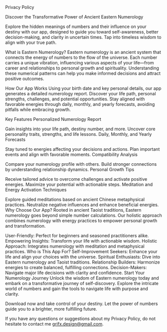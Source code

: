 Privacy Policy

Discover the Transformative Power of Ancient Eastern Numerology

Explore the hidden meanings of numbers and their influence on your destiny with our app, designed to guide you toward self-awareness, better decision-making, and clarity in uncertain times. Tap into timeless wisdom to align with your true path.

What is Eastern Numerology?
Eastern numerology is an ancient system that connects the energy of numbers to the flow of the universe. Each number carries a unique vibration, influencing various aspects of your life—from career and relationships to personal growth and spirituality. Understanding these numerical patterns can help you make informed decisions and attract positive outcomes.

How Our App Works
Using your birth date and key personal details, our app generates a detailed numerology report. Discover your life path, personal strengths, challenges, and potential opportunities. Stay aligned with favorable energies through daily, monthly, and yearly forecasts, avoiding pitfalls while embracing growth.

Key Features
Personalized Numerology Report

Gain insights into your life path, destiny number, and more.
Uncover core personality traits, strengths, and life lessons.
Daily, Monthly, and Yearly Forecasts

Stay tuned to energies affecting your decisions and actions.
Plan important events and align with favorable moments.
Compatibility Analysis

Compare your numerology profile with others.
Build stronger connections by understanding relationship dynamics.
Personal Growth Tips

Receive tailored advice to overcome challenges and activate positive energies.
Maximize your potential with actionable steps.
Meditation and Energy Activation Techniques

Explore guided meditations based on ancient Chinese metaphysical practices.
Neutralize negative influences and enhance beneficial energies.
Why Choose Our App?
Rooted in ancient Taoist traditions, Eastern numerology goes beyond simple number calculations. Our holistic approach combines numerology with energy practices to empower personal growth and transformation.

User-Friendly: Perfect for beginners and seasoned practitioners alike.
Empowering Insights: Transform your life with actionable wisdom.
Holistic Approach: Integrates numerology with meditation and metaphysical practices.
Who is This App For?
Self-Improvement Seekers: Enhance your life and align your choices with the universe.
Spiritual Enthusiasts: Dive into Eastern numerology and Taoist traditions.
Relationship Builders: Harmonize energies to create balanced, fulfilling connections.
Decision-Makers: Navigate major life decisions with clarity and confidence.
Start Your Numerology Journey
Unlock the wisdom of Eastern numerology today and embark on a transformative journey of self-discovery. Explore the intricate world of numbers and gain the tools to navigate life with purpose and clarity.

Download now and take control of your destiny. Let the power of numbers guide you to a brighter, more fulfilling future.

If you have any questions or suggestions about my Privacy Policy, do not hesitate to contact me grifx.design@gmail.com.
